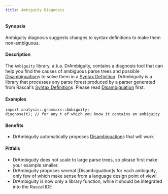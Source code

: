 ```yaml
---
title: Ambiguity Diagnosis
---
```


#### Synopsis

Ambiguity diagnosis suggests changes to syntax definitions to make them non-ambiguous.

#### Description

The `Ambiguity` library, a.k.a. DrAmbiguity, contains a diagnosis tool that can help you find the causes of ambiguous 
parse trees and possible [Disambiguation](../../../../Rascal/Declarations/SyntaxDefinition/Disambiguation)s to solve them in a [Syntax Definition](../../../../Rascal/Declarations/SyntaxDefinition).
DrAmbiguity is a library that processes any parse forest produced by a parser generated from Rascal's [Syntax Definition](../../../../Rascal/Declarations/SyntaxDefinition)s.
Please read [Disambiguation](../../../../Rascal/Declarations/SyntaxDefinition/Disambiguation) first.

#### Examples

```rascal
import analysis::grammars::Ambiguity;
diagnose(t); // for any t of which you know it contains an ambiguity
```

#### Benefits

*  DrAmbiguity automatically proposes [Disambiguation](../../../../Rascal/Declarations/SyntaxDefinition/Disambiguation)s that will work 

#### Pitfalls

*  DrAmbiguity does not scale to large parse trees, so please first make your example smaller.
*  DrAmbiguity proposes several [Disambiguation]s for each ambiguity, only few of which make sense from a language design point of view!
*  DrAmbiguity is now only a library function, while it should be integrated into the Rascal IDE



